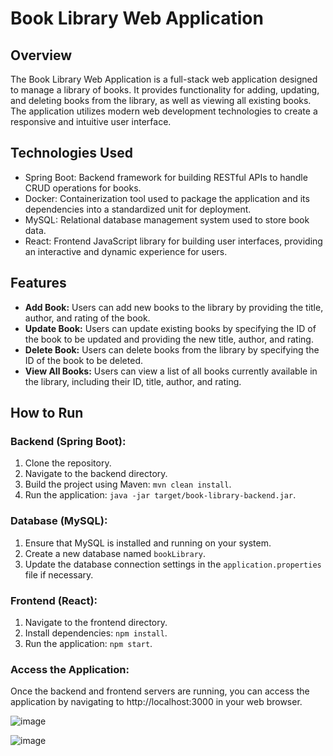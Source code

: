# Book Library Web Application

## Overview
The Book Library Web Application is a full-stack web application designed to manage a library of books. It provides functionality for adding, updating, and deleting books from the library, as well as viewing all existing books. The application utilizes modern web development technologies to create a responsive and intuitive user interface.

## Technologies Used
- Spring Boot: Backend framework for building RESTful APIs to handle CRUD operations for books.
- Docker: Containerization tool used to package the application and its dependencies into a standardized unit for deployment.
- MySQL: Relational database management system used to store book data.
- React: Frontend JavaScript library for building user interfaces, providing an interactive and dynamic experience for users.

## Features
- **Add Book:** Users can add new books to the library by providing the title, author, and rating of the book.
- **Update Book:** Users can update existing books by specifying the ID of the book to be updated and providing the new title, author, and rating.
- **Delete Book:** Users can delete books from the library by specifying the ID of the book to be deleted.
- **View All Books:** Users can view a list of all books currently available in the library, including their ID, title, author, and rating.

## How to Run
### Backend (Spring Boot):
1. Clone the repository.
2. Navigate to the backend directory.
3. Build the project using Maven: `mvn clean install`.
4. Run the application: `java -jar target/book-library-backend.jar`.

### Database (MySQL):
1. Ensure that MySQL is installed and running on your system.
2. Create a new database named `bookLibrary`.
3. Update the database connection settings in the `application.properties` file if necessary.

### Frontend (React):
1. Navigate to the frontend directory.
2. Install dependencies: `npm install`.
3. Run the application: `npm start`.

### Access the Application:
Once the backend and frontend servers are running, you can access the application by navigating to http://localhost:3000 in your web browser.

![image](https://github.com/TraperRoku/FullstackLibraryApp/assets/119821555/1577a5da-d033-4a7e-87e1-26c61809c779)

![image](https://github.com/TraperRoku/FullstackLibraryApp/assets/119821555/4090d356-7434-4e6b-accc-a85794644027)





